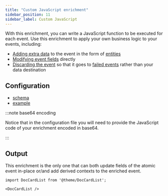 ```yaml
---
title: "Custom JavaScript enrichment"
sidebar_position: 11
sidebar_label: Custom JavaScript
---
```


With this enrichment, you can write a JavaScript function to be executed for each event. Use this enrichment to apply your own business logic to your events, including:
* [Adding extra data](/docs/enriching-your-data/available-enrichments/custom-javascript-enrichment/writing/index.md#adding-extra-entities-to-the-event) to the event in the form of [entities](/docs/understanding-your-pipeline/entities/index.md)
* [Modifying event fields](/docs/enriching-your-data/available-enrichments/custom-javascript-enrichment/writing/index.md#modifying-event-fields-directly) directly
* [Discarding the event](/docs/enriching-your-data/available-enrichments/custom-javascript-enrichment/writing/index.md#discarding-the-event) so that it goes to [failed events](/docs/understanding-your-pipeline/failed-events/index.md) rather than your data destination

## Configuration

- [schema](https://github.com/snowplow/iglu-central/blob/master/schemas/com.snowplowanalytics.snowplow/javascript_script_config/jsonschema/1-0-1)
- [example](https://github.com/snowplow/enrich/blob/master/config/enrichments/javascript_script_enrichment.json)

:::note base64 encoding

Notice that in the configuration file you will need to provide the JavaScript code of your enrichment encoded in base64.

:::

## Output

This enrichment is the only one that can both update fields of the atomic event in-place or/and add derived contexts to the enriched event.

```mdx-code-block
import DocCardList from '@theme/DocCardList';

<DocCardList />
```

